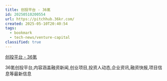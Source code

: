 ```yaml
---
title: 创投平台 - 36氪
id: 20250510200554
url: https://pitchhub.36kr.com/
created: 2025-05-10T20:40:54
tags:
  - bookmark
  - tech-news/venture-capital
classified: true
---
```

[创投平台 - 36氪](https://pitchhub.36kr.com/)

36氪创投平台,内容涵盖融资新闻,创业项目,投资人动态,企业资讯,融资快报,项目信息等最新信息
